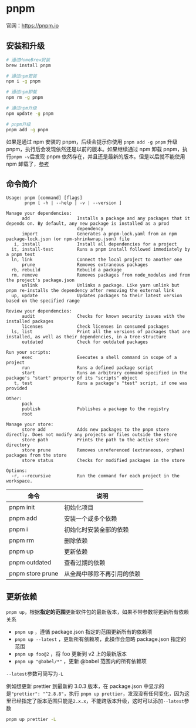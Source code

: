 # pnpm

官网：<https://pnpm.io>

## 安装和升级

```sh
# 通过HomeBrew安装
brew install pnpm

# 通过npm安装
npm i -g pnpm

# 通过npm卸载
npm rm -g pnpm

# 通过npm升级
npm update -g pnpm

# pnpm升级
pnpm add -g pnpm
```

如果是通过 npm 安装的 pnpm，后续会提示你使用 `pnpm add -g pnpm` 升级 pnpm，执行后会发现依然还是以前的版本。如果继续通过 npm 卸载 pnpm，执行`pnpm -v`后发现 pnpm 依然存在，并且还是最新的版本。但是以后就不能使用 npm 卸载了，[参考](https://pnpm.io/zh/uninstall)

## 命令简介

```
Usage: pnpm [command] [flags]
       pnpm [ -h | --help | -v | --version ]

Manage your dependencies:
      add                  Installs a package and any packages that it depends on. By default, any new package is installed as a prod
                           dependency
      import               Generates a pnpm-lock.yaml from an npm package-lock.json (or npm-shrinkwrap.json) file
   i, install              Install all dependencies for a project
  it, install-test         Runs a pnpm install followed immediately by a pnpm test
  ln, link                 Connect the local project to another one
      prune                Removes extraneous packages
  rb, rebuild              Rebuild a package
  rm, remove               Removes packages from node_modules and from the project's package.json
      unlink               Unlinks a package. Like yarn unlink but pnpm re-installs the dependency after removing the external link
  up, update               Updates packages to their latest version based on the specified range

Review your dependencies:
      audit                Checks for known security issues with the installed packages
      licenses             Check licenses in consumed packages
  ls, list                 Print all the versions of packages that are installed, as well as their dependencies, in a tree-structure
      outdated             Check for outdated packages

Run your scripts:
      exec                 Executes a shell command in scope of a project
      run                  Runs a defined package script
      start                Runs an arbitrary command specified in the package's "start" property of its "scripts" object
   t, test                 Runs a package's "test" script, if one was provided

Other:
      pack
      publish              Publishes a package to the registry
      root

Manage your store:
      store add            Adds new packages to the pnpm store directly. Does not modify any projects or files outside the store
      store path           Prints the path to the active store directory
      store prune          Removes unreferenced (extraneous, orphan) packages from the store
      store status         Checks for modified packages in the store

Options:
  -r, --recursive          Run the command for each project in the workspace.
```

| 命令             | 说明                       |
| ---------------- | -------------------------- |
| pnpm init        | 初始化项目                 |
| pnpm add         | 安装一个或多个依赖         |
| pnpm i           | 初始化时安装全部的依赖     |
| pnpm rm          | 删除依赖                   |
| pnpm up          | 更新依赖                   |
| pnpm outdated    | 查看过期的依赖             |
| pnpm store prune | 从全局中移除不再引用的依赖 |

## 更新依赖

`pnpm up`，根据**指定的范围**更新软件包的最新版本，如果不带参数将更新所有依赖关系

- `pnpm up` ，遵循 package.json 指定的范围更新所有的依赖项
- `pnpm up --latest` ，更新所有依赖项，此操作会忽略 package.json 指定的范围
- `pnpm up foo@2` ，将 foo 更新到 v2 上的最新版本
- `pnpm up "@babel/*"` ，更新 @babel 范围内的所有依赖项

`--latest`参数可简写为`-L`

例如想更新 prettier 到最新的 3.0.3 版本，在 package.json 中显示的是`"prettier": "^2.8.8"`，执行 `pnpm up prettier`，发现没有任何变化，因为这里已经指定了版本范围只能是`2.x.x`，不能跨版本升级，这时可以添加`--latest`参数

```sh
pnpm up prettier -L
```

